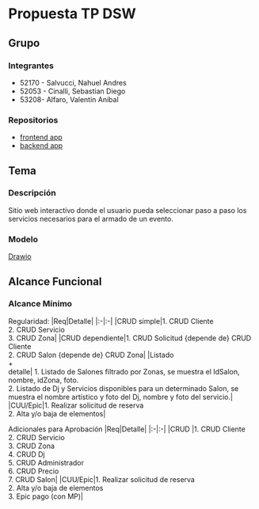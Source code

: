 # Propuesta TP DSW

## Grupo
### Integrantes
* 52170 - Salvucci, Nahuel Andres
* 52053 - Cinalli, Sebastian Diego
* 53208- Alfaro, Valentin Anibal


### Repositorios
* [frontend app](https://github.com/SebaCinalli/FrontEnd-tp-dsw.git)
* [backend app](https://github.com/SebaCinalli/BackEnd-tp-dsw.git)

## Tema
### Descripción
Sitio web interactivo donde el usuario pueda seleccionar paso a paso los servicios necesarios para el armado de un evento.

### Modelo
[Drawio](https://drive.google.com/file/d/10gddmn0Piiaaxf0Mnc5eGESThUVNHqKU/view?usp=sharing)

## Alcance Funcional 

### Alcance Mínimo


Regularidad:
|Req|Detalle|
|:-|:-|
|CRUD simple|1. CRUD Cliente<br>2. CRUD Servicio<br>3. CRUD Zona|
|CRUD dependiente|1. CRUD Solicitud {depende de} CRUD Cliente<br>2. CRUD Salon {depende de} CRUD Zona|
|Listado<br>+<br>detalle| 1. Listado de Salones filtrado por Zonas, se muestra el IdSalon, nombre, idZona, foto.<br> 2. Listado de Dj y Servicios disponibles para un determinado Salon, se muestra el nombre artístico y foto del Dj, nombre y foto del servicio.|
|CUU/Epic|1. Realizar solicitud de reserva<br>2. Alta y/o baja de elementos|


Adicionales para Aprobación
|Req|Detalle|
|:-|:-|
|CRUD |1. CRUD Cliente<br>2. CRUD Servicio<br>3. CRUD Zona<br>4. CRUD Dj<br>5. CRUD Administrador<br>6. CRUD Precio<br>7. CRUD Salon|
|CUU/Epic|1. Realizar solicitud de reserva<br>2. Alta y/o baja de elementos<br>3. Epic pago (con MP)|


